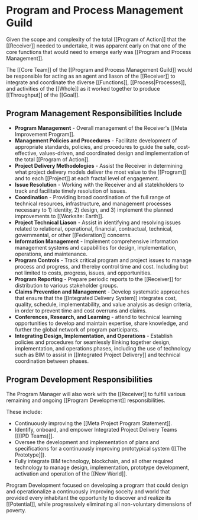 # Program and Process Management Guild

Given the scope and complexity of the total [[Program of Action]] that the [[Receiver]] needed to undertake, it was apparent early on that one of the core functions that would need to emerge early was [[Program and Process Management]]. 

The [[Core Team]] of the [[Program and Process Management Guild]] would be responsible for acting as an agent and liason of the [[Receiver]] to integrate and coordinate the diverse [[Functions]], [[Process|Processes]], and activities of the [[Whole]] as it worked together to produce [[Throughput]] of the [[Goal]]. 

## Program Management Responsibilities Include

- **Program Management** - Overall management of the Receiver's [[Meta Improvement Program]]. 
- **Management Policies and Procedures** - Facilitate development of appropriate standards, policies, and procedures to guide the safe, cost-effective, values-driven, and coordinated design and implementation of the total [[Program of Action]]. 
- **Project Delivery Methodologies** - Assist the Receiver in determining what project delivery models deliver the most value to the [[Program]] and to each [[Project]] at each fractal level of engagement. 
- **Issue Resolution** - Working with the Receiver and all statekholders to track and facilitate timely resolution of issues. 
- **Coordination** - Providing broad coordination of the full range of technical resources, infrastructure, and management processes necessary to 1) identity, 2) design, and 3) implement the planned improvements to [[Worksite: Earth]].    
- **Project Technical Liason** - Assist in identifying and resolving issues related to relational, operational, financial, contractual, technical, governmental, or other [[Federation]] concerns. 
- **Information Management** - Implement comprehensive information management systems and capabilities for design, implementation, operations, and maintenance. 
- **Program Controls** - Track critical program and project issues to manage process and progress, and thereby control time and cost. Including but not limited to costs, progress, issues, and opportunities. 
- **Program Reporting** - Prepare periodic reports to the [[Receiver]] for distribution to various stakeholder groups. 
- **Claims Prevention and Management** - Develop systematic approaches that ensure that the [[Integrated Delivery System]] integrates cost, quality, schedule, implementability, and value analysis as design criteria, in order to prevent time and cost overruns and claims. 
- **Conferences, Research, and Learning** - attend to technical learning opportunities to develop and maintain expertise, share knowledge, and further the global network of program participants. 
- **Integrating Design, Implementation, and Operations** - Establish policies and procedures for seamlessly llinking together design, implementation, and operations phases, including the use of technology such as BIM to assist in [[Integrated Project Delivery]] and technical coordination between phases. 

## Program Development Responsibilities
The Program Manager will also work with the [[Receiver]] to fulfill various remaining and ongoing [[Program Development]] responsibilities. 

These include: 
- Continuously improving the [[Meta Project Program Statement]]. 
- Identify, onboard, and empower Integrated Project Delivery Teams [[(IPD Teams)]]. 
- Oversee the development and implementation of plans and specifications for a continuously improving prototypical system ([[The Prototype]]). 
- Fully integrate BIM technology, blockchain, and all other required technology to manage design, implementation, prototype development, activation and operation of the [[New World]]. 

Program Development focused on developing a program that could design and operationalize a continuously improving soceity and world that provided every inhabitant the opportunity to discover and realize its [[Potential]], while progressively eliminating all non-voluntary dimensions of poverty. 

